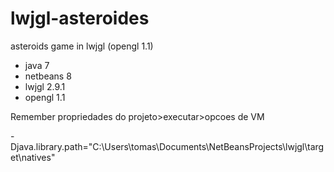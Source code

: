 lwjgl-asteroides
================

asteroids game in lwjgl (opengl 1.1)


* java 7
* netbeans 8
* lwjgl 2.9.1
* opengl 1.1


Remember propriedades do projeto>executar>opcoes de VM

-Djava.library.path="C:\Users\tomas\Documents\NetBeansProjects\lwjgl\target\natives" 
